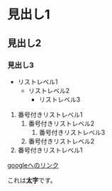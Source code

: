 # 見出し1

## 見出し2

### 見出し3

- リストレベル1
    - リストレベル2
        - リストレベル3

1. 番号付きリストレベル1
    1. 番号付きリストレベル2
        1. 番号付きリストレベル3
    1. 番号付きリストレベル2
1. 番号付きリストレベル1

[googleへのリンク](https://www.google.co.jp)

これは**太字**です。

